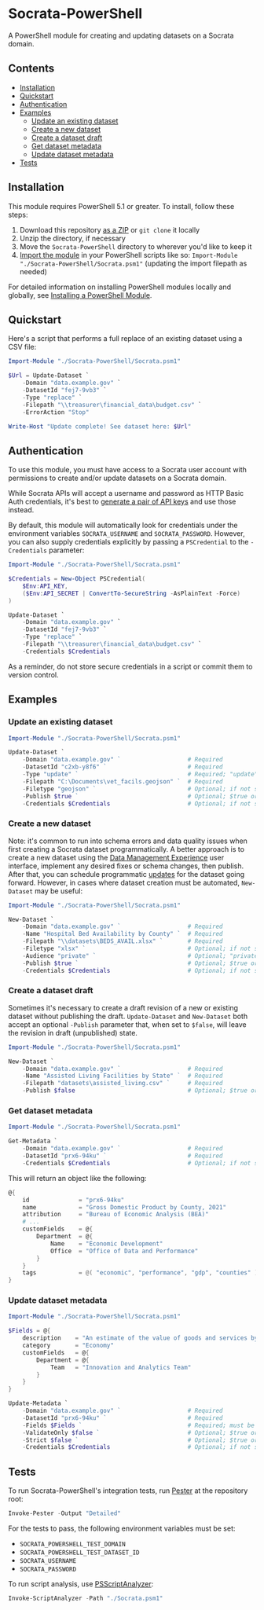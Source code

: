 Socrata-PowerShell
==================

A PowerShell module for creating and updating datasets on a Socrata domain.

## Contents

* [Installation](#installation)
* [Quickstart](#quickstart)
* [Authentication](#authentication)
* [Examples](#examples)
  + [Update an existing dataset](#update-an-existing-dataset)
  + [Create a new dataset](#create-a-new-dataset)
  + [Create a dataset draft](#create-a-dataset-draft)
  + [Get dataset metadata](#get-dataset-metadata)
  + [Update dataset metadata](#update-dataset-metadata)
* [Tests](#tests)

## Installation

This module requires PowerShell 5.1 or greater. To install, follow these steps:

1. Download this repository [as a ZIP] or `git clone` it locally
2. Unzip the directory, if necessary
3. Move the `Socrata-PowerShell` directory to wherever you'd like to keep it
4. [Import the module] in your PowerShell scripts like so: `Import-Module "./Socrata-PowerShell/Socrata.psm1"` (updating the import filepath as needed)

For detailed information on installing PowerShell modules locally and globally, see [Installing a PowerShell Module].

[as a ZIP]: https://github.com/socrata/Socrata-PowerShell/archive/refs/heads/main.zip
[Import the module]: https://docs.microsoft.com/en-us/powershell/module/microsoft.powershell.core/import-module
[Installing a PowerShell Module]: https://docs.microsoft.com/en-us/powershell/scripting/developer/module/installing-a-powershell-module

## Quickstart

Here's a script that performs a full replace of an existing dataset using a CSV file:

```powershell
Import-Module "./Socrata-PowerShell/Socrata.psm1"

$Url = Update-Dataset `
    -Domain "data.example.gov" `
    -DatasetId "fej7-9vb3" `
    -Type "replace" `
    -Filepath "\\treasurer\financial_data\budget.csv" `
    -ErrorAction "Stop"

Write-Host "Update complete! See dataset here: $Url"
```

## Authentication

To use this module, you must have access to a Socrata user account with permissions to create and/or update datasets on a Socrata domain.

While Socrata APIs will accept a username and password as HTTP Basic Auth credentials, it's best to [generate a pair of API keys] and use those instead.

By default, this module will automatically look for credentials under the environment variables `SOCRATA_USERNAME` and `SOCRATA_PASSWORD`. However, you can also supply credentials explicitly by passing a `PSCredential` to the `-Credentials` parameter:

```powershell
Import-Module "./Socrata-PowerShell/Socrata.psm1"

$Credentials = New-Object PSCredential(
    $Env:API_KEY,
    ($Env:API_SECRET | ConvertTo-SecureString -AsPlainText -Force)
)

Update-Dataset `
    -Domain "data.example.gov" `
    -DatasetId "fej7-9vb3" `
    -Type "replace" `
    -Filepath "\\treasurer\financial_data\budget.csv" `
    -Credentials $Credentials
```

As a reminder, do not store secure credentials in a script or commit them to version control.

[generate a pair of API keys]: https://support.socrata.com/hc/en-us/articles/360015776014-API-Keys

## Examples

### Update an existing dataset

```powershell
Import-Module "./Socrata-PowerShell/Socrata.psm1"

Update-Dataset `
    -Domain "data.example.gov" `                   # Required
    -DatasetId "c2xb-y8f6" `                       # Required
    -Type "update" `                               # Required; "update" (upsert/append), "replace" (full replace), or "delete" (delete rows)
    -Filepath "C:\Documents\vet_facils.geojson" `  # Required
    -Filetype "geojson" `                          # Optional; if not supplied, this is guessed from the filepath
    -Publish $true `                               # Optional; $true or $false (default: $true)
    -Credentials $Credentials                      # Optional; if not supplied, this is looked up from the env variables SOCRATA_USERNAME and SOCRATA_PASSWORD
```

### Create a new dataset

Note: it's common to run into schema errors and data quality issues when first creating a Socrata dataset programmatically. A better approach is to create a new dataset using the [Data Management Experience] user interface, implement any desired fixes or schema changes, then publish. After that, you can schedule programmatic [updates] for the dataset going forward. However, in cases where dataset creation must be automated, `New-Dataset` may be useful:

[Data Management Experience]: https://support.socrata.com/hc/en-us/articles/115016067067-Using-the-Socrata-Data-Management-Experience
[updates]: #update-an-existing-dataset

```powershell
Import-Module "./Socrata-PowerShell/Socrata.psm1"

New-Dataset `
    -Domain "data.example.gov" `                   # Required
    -Name "Hospital Bed Availability by County" `  # Required
    -Filepath "\\datasets\BEDS_AVAIL.xlsx" `       # Required
    -Filetype "xlsx" `                             # Optional; if not supplied, this is guessed from the filepath
    -Audience "private" `                          # Optional; "private" or "public" (default: "private")
    -Publish $true `                               # Optional; $true or $false (default: $true)
    -Credentials $Credentials                      # Optional; if not supplied, this is looked up from the env variables SOCRATA_USERNAME and SOCRATA_PASSWORD
```

### Create a dataset draft

Sometimes it's necessary to create a draft revision of a new or existing dataset without publishing the draft. `Update-Dataset` and `New-Dataset` both accept an optional `-Publish` parameter that, when set to `$false`, will leave the revision in draft (unpublished) state.

```powershell
Import-Module "./Socrata-PowerShell/Socrata.psm1"

New-Dataset `
    -Domain "data.example.gov" `                   # Required
    -Name "Assisted Living Facilities by State" `  # Required
    -Filepath "datasets\assisted_living.csv" `     # Required
    -Publish $false                                # Optional; $true or $false (default: $true)
```

### Get dataset metadata

```powershell
Import-Module "./Socrata-PowerShell/Socrata.psm1"

Get-Metadata `
    -Domain "data.example.gov" `                   # Required
    -DatasetId "prx6-94ku" `                       # Required
    -Credentials $Credentials                      # Optional; if not supplied, this is looked up from the env variables SOCRATA_USERNAME and SOCRATA_PASSWORD
```

This will return an object like the following:

```powershell
@{
    id              = "prx6-94ku"
    name            = "Gross Domestic Product by County, 2021"
    attribution     = "Bureau of Economic Analysis (BEA)"
    # ...
    customFields    = @{
        Department  = @{
            Name    = "Economic Development"
            Office  = "Office of Data and Performance"
        }
    }
    tags            = @( "economic", "performance", "gdp", "counties" )
}
```

### Update dataset metadata

```powershell
Import-Module "./Socrata-PowerShell/Socrata.psm1"

$Fields = @{
    description    = "An estimate of the value of goods and services by county."
    category       = "Economy"
    customFields   = @{
        Department = @{
            Team   = "Innovation and Analytics Team"
        }
    }
}

Update-Metadata `
    -Domain "data.example.gov" `                   # Required
    -DatasetId "prx6-94ku" `                       # Required
    -Fields $Fields `                              # Required; must be a hashtable containing metadata fields as key-value pairs
    -ValidateOnly $false `                         # Optional; $true or $false (default: $false)
    -Strict $false `                               # Optional; $true or $false (default: $false)
    -Credentials $Credentials                      # Optional; if not supplied, this is looked up from the env variables SOCRATA_USERNAME and SOCRATA_PASSWORD
```

## Tests

To run Socrata-PowerShell's integration tests, run [Pester] at the repository root:

```powershell
Invoke-Pester -Output "Detailed"
```

For the tests to pass, the following environment variables must be set:

* `SOCRATA_POWERSHELL_TEST_DOMAIN`
* `SOCRATA_POWERSHELL_TEST_DATASET_ID`
* `SOCRATA_USERNAME`
* `SOCRATA_PASSWORD`

To run script analysis, use [PSScriptAnalyzer]:

```powershell
Invoke-ScriptAnalyzer -Path "./Socrata.psm1"
```

[Pester]: https://pester.dev
[PSScriptAnalyzer]: https://learn.microsoft.com/en-us/powershell/module/psscriptanalyzer/?view=ps-modules
